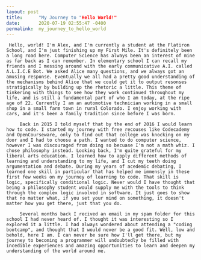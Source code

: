 ```yaml
---
layout: post
title:      "My Journey to "Hello World!"
date:       2020-07-19 02:55:47 -0400
permalink:  my_journey_to_hello_world
---
```



     Hello, world! I'm Alex, and I'm currently a student at the Flatiron School, and I'm just finishing up my First Mile. It's definitely been a long road here. Computer Science has always been an interest of mine as far back as I can remember. In elementary school I can recall my friends and I messing around with the early communicative A.I. called A.L.I.C.E Bot. We asked Alice many questions, and we always got an amusing response. Eventually we all had a pretty good understanding of the mechanisms behind Alice that we could get it to output resonses stratigically by building up the rhetoric a little. This theme of tinkering with things to see how they work continued throughout my life, and is still a fundamental part of who I am today, at the ripe age of 22. Currently I am an automotive technician working in a small shop in a small farm town in rural Colorado. I enjoy working with cars, and it's been a family tradition since before I was born. 
		 
		 Back in 2015 I told myself that by the end of 2016 I would learn how to code. I started my journey with free recouses like Codecademy and OpenCourseware, only to find out that college was knocking on my door and I had to choose a path. I wanted to do computer science, however I was discouraged from doing so becuase I'm not a math whiz. I chose philosophy instead. Looking back, I'm quite grateful for my liberal arts education. I learned how to apply different methods of learning and understanding to my life, and I cut my teeth doing argumentation and debate. During my years of acedemic debating, I learned one skill in particular that has helped me immensly in these first few weeks on my journey of learning to code. That skill is logic, specifically conditional logic. Never would I have thought that being a philosophy student would supply me with the tools to think through the complex logic involved in software. It just goes to show that no matter what, if you set your mind on something, it doesn't matter how you get there, just that you do. 
		 
		 Several months back I recived an email in my spam folder for this school I had never heard of. I thought it was interesting so I explored it a little. I had always wondered about attending a "coding bootcamp", and thought that I would never be a good fit. Well, low and behold, here I am. I can never be sure how I'll get there, but my journey to becoming a programmer will undoubtedly be filled with incedible experiences and amazing opportunities to learn and deepen my understanding of the world around me. 
